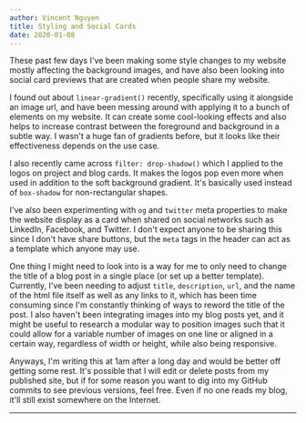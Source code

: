 ```yaml
---
author: Vincent Nguyen
title: Styling and Social Cards
date: 2020-01-08
---
```


These past few days I've been making some style changes to my website mostly affecting the background images, and have also been looking into social card previews that are created when people share my website.

I found out about `linear-gradient()` recently, specifically using it alongside an image url, and have been messing around with applying it to a bunch of elements on my website.
It can create some cool-looking effects and also helps to increase contrast between the foreground and background in a subtle way.
I wasn't a huge fan of gradients before, but it looks like their effectiveness depends on the use case.

I also recently came across `filter: drop-shadow()` which I applied to the logos on project and blog cards.
It makes the logos pop even more when used in addition to the soft background gradient.
It's basically used instead of `box-shadow` for non-rectangular shapes.

I've also been experimenting with `og` and `twitter` meta properties to make the website display as a card when shared on social networks such as LinkedIn, Facebook, and Twitter.
I don't expect anyone to be sharing this since I don't have share buttons, but the `meta` tags in the header can act as a template which anyone may use.

One thing I might need to look into is a way for me to only need to change the title of a blog post in a single place (or set up a better template).
Currently, I've been needing to adjust `title`, `description`, `url`, and the name of the html file itself as well as any links to it, which has been time consuming since I'm constantly thinking of ways to reword the title of the post.
I also haven't been integrating images into my blog posts yet, and it might be useful to research a modular way to position images such that it could allow for a variable number of images on one line or aligned in a certain way, regardless of width or height, while also being responsive.

Anyways, I'm writing this at 1am after a long day and would be better off getting some rest.
It's possible that I will edit or delete posts from my published site, but if for some reason you want to dig into my GitHub commits to see previous versions, feel free.
Even if no one reads my blog, it'll still exist somewhere on the Internet.

---